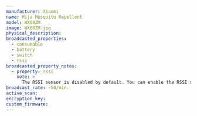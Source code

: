 ```yaml
---
manufacturer: Xiaomi
name: Mija Mosquito Repellent
model: WX08ZM
image: WX08ZM.jpg
physical_description:
broadcasted_properties:
  - consumable
  - battery
  - switch
  - rssi
broadcasted_property_notes:
  - property: rssi
    note: >
      The RSSI sensor is disabled by default. You can enable the RSSI sensor by going to `configuration`, `integrations`, select `devices` on the BLE monitor integration tile and select your device. Click on the `+1 disabled entity` to show the disabled sensor and select the disabled entity. Finally, click on `Enable entity` to enable it. 
broadcast_rate: ~50/min.
active_scan:
encryption_key:
custom_firmware:
---
```

